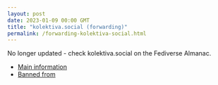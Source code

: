 ```yaml
---
layout: post
date: 2023-01-09 00:00 GMT
title: "kolektiva.social (forwarding)"
permalink: /forwarding-kolektiva-social.html
---
```


No longer updated - check kolektiva.social on the Fediverse Almanac.

* [Main information](https://www.fediversealmanac.com/api/v1/instances/kolektiva.social)
* [Banned from](https://www.fediversealmanac.com/api/v1/instances/kolektiva.social/banned_from)

